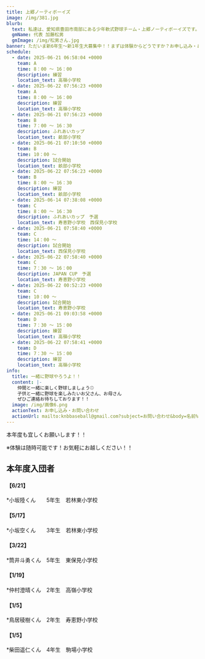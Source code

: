 ```yaml
---
title: 上郷ノーティボーイズ
image: /img/381.jpg
blurb:
  text: 私達は、愛知県豊田市南部にある少年軟式野球チーム・上郷ノーティボーイズです。野球を愛する少年・少女達の夢を育み、軟式野球を正しく指導し、体力向上と礼儀を養成します。また、親友同士の友情と交歓の場を与え、規則正しい明朗な少年・少女を育成することを目的としています。
  gmName: 代表 加藤松男
  gmImage: /img/松男さん.jpg
banner: ただいま新6年生～新1年生大募集中！！まずは体験からどうですか？お申し込み・お問い合わせはお気軽にどうぞ！！
schedule:
  - date: 2025-06-21 06:58:04 +0000
    team: A
    time: 8：00 ～ 16：00
    description: 練習
    location_text: 高嶺小学校
  - date: 2025-06-22 07:56:23 +0000
    team: A
    time: 8：00 ～ 16：00
    description: 練習
    location_text: 高嶺小学校
  - date: 2025-06-21 07:56:23 +0000
    team: B
    time: 7：00 ～ 16：30
    description: ふれあいカップ
    location_text: 畝部小学校
  - date: 2025-06-21 07:10:50 +0000
    team: B
    time: 10：00 ～
    description: 試合開始
    location_text: 畝部小学校
  - date: 2025-06-22 07:56:23 +0000
    team: B
    time: 8：00 ～ 16：30
    description: 練習
    location_text: 畝部小学校
  - date: 2025-06-14 07:38:08 +0000
    team: C
    time: 8：00 ～ 16：30
    description: ふれあいカップ　予選
    location_text: 寿恵野小学校　西保見小学校
  - date: 2025-06-21 07:58:40 +0000
    team: C
    time: 14：00 ～
    description: 試合開始
    location_text: 西保見小学校
  - date: 2025-06-22 07:58:40 +0000
    team: C
    time: 7：30 ～ 16：00
    description: JAPAN CUP　予選
    location_text: 寿恵野小学校
  - date: 2025-06-22 00:52:23 +0000
    team: C
    time: 10：00 ～
    description: 試合開始
    location_text: 寿恵野小学校
  - date: 2025-06-21 09:03:58 +0000
    team: D
    time: 7：30 ～ 15：00
    description: 練習
    location_text: 高嶺小学校
  - date: 2025-06-22 07:58:41 +0000
    team: D
    time: 7：30 ～ 15：00
    description: 練習
    location_text: 高嶺小学校
info:
  title: 一緒に野球やろうよ！！
  content: |-
    仲間と一緒に楽しく野球しましょう⚾
    子供と一緒に野球を楽しみたいお父さん、お母さん
    ぜひご連絡お待ちしております！！
  image: /img/画像6.png
  actionText: お申し込み・お問い合わせ
  actionUrl: mailto:knbbaseball@gmail.com?subject=お問い合わせ&body=名前%20%3A%0D%0Aふりがな%20%3A%0D%0A電話%20%3A%0D%0A学校名%20%3A%0D%0A学年%20%3A%0D%0Aお問い合せ内容%20%3A（例、体験・見学・入団希望）
---
```

本年度も宜しくお願いします！！


※体験は随時可能です！お気軽にお越しください！！

## 本年度入団者

#### 【6/21】

*小坂陸くん　　5年生　若林東小学校

#### 【5/17】

*小坂空くん　　3年生　若林東小学校

#### 【3/22】

*筒井斗勇くん　5年生　東保見小学校

#### 【1/19】

*仲村澄晴くん　2年生　高嶺小学校

#### 【1/5】

*鳥居稜樹くん　2年生　寿恵野小学校

#### 【1/5】

*柴田遥仁くん　4年生　駒場小学校

